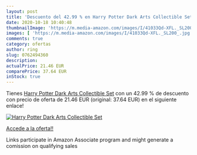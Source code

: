 ```yaml
---
layout: post
title: 'Descuento del 42.99 % en Harry Potter Dark Arts Collectible Set'
date: 2020-10-18 10:40:48
thumbnailImage: 'https://m.media-amazon.com/images/I/41033Qd-XFL._SL200_.jpg'
images: [ 'https://m.media-amazon.com/images/I/41033Qd-XFL._SL200_.jpg' ]
comments: true
category: ofertas
author: ring
slug: 0762494360
description:
actualPrice: 21.46 EUR
comparePrice: 37.64 EUR
inStock: true
---
```


Tienes [Harry Potter Dark Arts Collectible Set](https://www.amazon.it/dp/0762494360/?tag=tolees00-21) con un 42.99 % de descuento con precio de oferta de 21.46 EUR (original: 37.64 EUR) en el siguiente enlace!

[![Harry Potter Dark Arts Collectible Set](https://m.media-amazon.com/images/I/41033Qd-XFL._SL200_.jpg)](https://www.amazon.it/dp/0762494360/?tag=tolees00-21)

[Accede a la oferta!!](https://www.amazon.it/dp/0762494360/?tag=tolees00-21)

Links participate in Amazon Associate program and might generate a comission on qualifying sales


